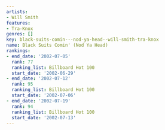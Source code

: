 ```yaml
---
artists:
- Will Smith
features:
- Tra-Knox
genres: []
key: black-suits-comin---nod-ya-head--will-smith-tra-knox
name: Black Suits Comin' (Nod Ya Head)
rankings:
- end_date: '2002-07-05'
  rank: 77
  ranking_list: Billboard Hot 100
  start_date: '2002-06-29'
- end_date: '2002-07-12'
  rank: 95
  ranking_list: Billboard Hot 100
  start_date: '2002-07-06'
- end_date: '2002-07-19'
  rank: 94
  ranking_list: Billboard Hot 100
  start_date: '2002-07-13'
---
```


